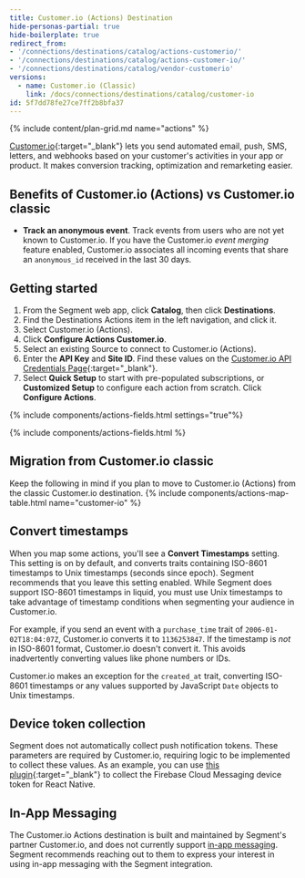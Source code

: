 ```yaml
---
title: Customer.io (Actions) Destination
hide-personas-partial: true
hide-boilerplate: true
redirect_from:
- '/connections/destinations/catalog/actions-customerio/'
- '/connections/destinations/catalog/actions-customer-io/'
- '/connections/destinations/catalog/vendor-customerio'
versions:
  - name: Customer.io (Classic)
    link: /docs/connections/destinations/catalog/customer-io
id: 5f7dd78fe27ce7ff2b8bfa37
---
```

{% include content/plan-grid.md name="actions" %}

[Customer.io](https://customer.io/){:target="_blank"} lets you send automated email, push, SMS, letters, and webhooks based on your customer's activities in your app or product. It makes conversion tracking, optimization and remarketing easier. 

## Benefits of Customer.io (Actions) vs Customer.io classic

- **Track an anonymous event**. Track events from users who are not yet known to Customer.io. If you have the Customer.io *event merging* feature enabled, Customer.io associates all incoming events that share an `anonymous_id` received in the last 30 days.

## Getting started

1. From the Segment web app, click **Catalog**, then click **Destinations**.
2. Find the Destinations Actions item in the left navigation, and click it.
3. Select Customer.io (Actions).
4. Click **Configure Actions Customer.io**.
5. Select an existing Source to connect to Customer.io (Actions).
6. Enter the **API Key** and **Site ID**. Find these values on the [Customer.io API Credentials Page](https://fly.customer.io/settings/api_credentials){:target="_blank"}.
7. Select **Quick Setup** to start with pre-populated subscriptions, or **Customized Setup** to configure each action from scratch. Click **Configure Actions**.

{% include components/actions-fields.html settings="true"%}

{% include components/actions-fields.html %}


## Migration from Customer.io classic

Keep the following in mind if you plan to move to Customer.io (Actions) from the classic Customer.io destination.
{% include components/actions-map-table.html name="customer-io" %}

## Convert timestamps

When you map some actions, you'll see a **Convert Timestamps** setting. This setting is on by default, and converts traits containing ISO-8601 timestamps to Unix timestamps (seconds since epoch). Segment recommends that you leave this setting enabled. While Segment does support ISO-8601 timestamps in liquid, you must use Unix timestamps to take advantage of timestamp conditions when segmenting your audience in Customer.io.

For example, if you send an event with a `purchase_time` trait of `2006-01-02T18:04:07Z`, Customer.io converts it to `1136253847`. If the timestamp is *not* in ISO-8601 format, Customer.io doesn't convert it. This avoids inadvertently converting values like phone numbers or IDs. 

Customer.io makes an exception for the `created_at` trait, converting ISO-8601 timestamps or any values supported by JavaScript `Date` objects to Unix timestamps.

## Device token collection

Segment does not automatically collect push notification tokens. These parameters are required by Customer.io, requiring logic to be implemented to collect these values. As an example, you can use [this plugin](https://github.com/segmentio/analytics-react-native/tree/master/packages/plugins/plugin-device-token){:target="_blank"} to collect the Firebase Cloud Messaging device token for React Native. 

## In-App Messaging
The Customer.io Actions destination is built and maintained by Segment's partner Customer.io, and does not currently support [in-app messaging](https://customer.io/docs/journeys/in-app-getting-started/#javascript-snippet). Segment recommends reaching out to them to express your interest in using in-app messaging with the Segment integration.

